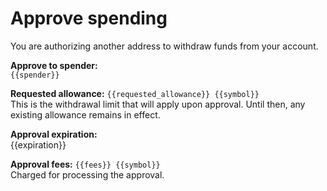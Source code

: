 # Approve spending

You are authorizing another address to withdraw funds from your account.

**Approve to spender:**  
`{{spender}}`

**Requested allowance:** `{{requested_allowance}} {{symbol}}`  
This is the withdrawal limit that will apply upon approval. Until then, any existing allowance remains in effect.

**Approval expiration:**  
{{expiration}}

**Approval fees:** `{{fees}} {{symbol}}`  
Charged for processing the approval.